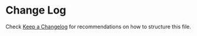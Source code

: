 # Change Log

Check [Keep a Changelog](http://keepachangelog.com/) for recommendations on how to structure this file.

